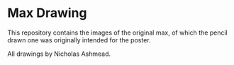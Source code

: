 # Max Drawing

This repository contains the images of the original max, of which the pencil drawn one was originally intended for the poster.

All drawings by Nicholas Ashmead.
